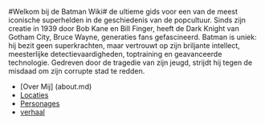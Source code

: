 
#Welkom bij de Batman Wiki#
de ultieme gids voor een van de meest iconische superhelden in de geschiedenis van de popcultuur. 
Sinds zijn creatie in 1939 door Bob Kane en Bill Finger, heeft de Dark Knight van Gotham City, Bruce Wayne, generaties fans gefascineerd.
Batman is uniek: hij bezit geen superkrachten, maar vertrouwt op zijn briljante intellect, meesterlijke detectievaardigheden, toptraining en geavanceerde technologie.
Gedreven door de tragedie van zijn jeugd, strijdt hij tegen de misdaad om zijn corrupte stad te redden.

+ [Over Mij] (about.md)
+ [Locaties](locaties.md)
+ [Personages](personages.md)
+ [verhaal](verhaal.md)
